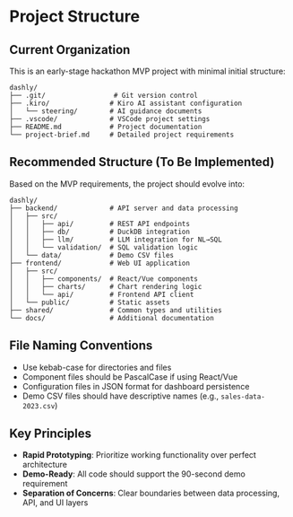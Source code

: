 # Project Structure

## Current Organization

This is an early-stage hackathon MVP project with minimal initial structure:

```
dashly/
├── .git/                 # Git version control
├── .kiro/               # Kiro AI assistant configuration
│   └── steering/        # AI guidance documents
├── .vscode/             # VSCode project settings
├── README.md            # Project documentation
└── project-brief.md     # Detailed project requirements
```

## Recommended Structure (To Be Implemented)

Based on the MVP requirements, the project should evolve into:

```
dashly/
├── backend/             # API server and data processing
│   ├── src/
│   │   ├── api/         # REST API endpoints
│   │   ├── db/          # DuckDB integration
│   │   ├── llm/         # LLM integration for NL→SQL
│   │   └── validation/  # SQL validation logic
│   └── data/            # Demo CSV files
├── frontend/            # Web UI application
│   ├── src/
│   │   ├── components/  # React/Vue components
│   │   ├── charts/      # Chart rendering logic
│   │   └── api/         # Frontend API client
│   └── public/          # Static assets
├── shared/              # Common types and utilities
└── docs/                # Additional documentation
```

## File Naming Conventions

- Use kebab-case for directories and files
- Component files should be PascalCase if using React/Vue
- Configuration files in JSON format for dashboard persistence
- Demo CSV files should have descriptive names (e.g., `sales-data-2023.csv`)

## Key Principles

- **Rapid Prototyping**: Prioritize working functionality over perfect architecture
- **Demo-Ready**: All code should support the 90-second demo requirement
- **Separation of Concerns**: Clear boundaries between data processing, API, and UI layers
